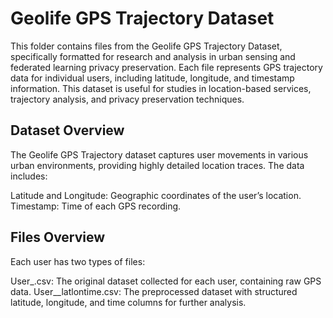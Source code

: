 # Geolife GPS Trajectory Dataset

This folder contains files from the Geolife GPS Trajectory Dataset, specifically formatted for research and analysis in urban sensing and federated learning privacy preservation. Each file represents GPS trajectory data for individual users, including latitude, longitude, and timestamp information. This dataset is useful for studies in location-based services, trajectory analysis, and privacy preservation techniques.

## Dataset Overview

The Geolife GPS Trajectory dataset captures user movements in various urban environments, providing highly detailed location traces. The data includes:

Latitude and Longitude: Geographic coordinates of the user’s location.
Timestamp: Time of each GPS recording.

## Files Overview
Each user has two types of files:

User_<ID>.csv: The original dataset collected for each user, containing raw GPS data.
User_<ID>_latlontime.csv: The preprocessed dataset with structured latitude, longitude, and time columns for further analysis.
